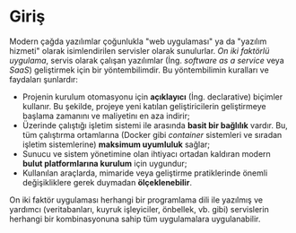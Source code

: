 Giriş
==========

Modern çağda yazılımlar çoğunlukla "web uygulaması" ya da "yazılım hizmeti" olarak isimlendirilen servisler olarak sunulurlar. *On iki faktörlü uygulama*, servis olarak çalışan yazılımlar (İng. *software as a service* veya *SaaS*) geliştirmek için bir yöntembilimdir. Bu yöntembilimin kuralları ve faydaları şunlardır:

* Projenin kurulum otomasyonu için **açıklayıcı** (İng. declarative) biçimler kullanır. Bu şekilde, projeye yeni katılan geliştiricilerin geliştirmeye başlama zamanını ve maliyetinı en aza indirir;
* Üzerinde çalıştığı işletim sistemi ile arasında **basit bir bağlılık** vardır. Bu, tüm çalıştırma ortamlarına (Docker gibi *container* sistemleri ve sıradan işletim sistemlerine) **maksimum uyumluluk** sağlar;
* Sunucu ve sistem yönetimine olan ihtiyacı ortadan kaldıran modern **bulut platformlarına kurulum** için uygundur;
* Kullanılan araçlarda, mimaride veya geliştirme pratiklerinde önemli değişikliklere gerek duymadan **ölçeklenebilir**.

On iki faktör uygulaması herhangi bir programlama dili ile yazılmış ve yardımcı (veritabanları, kuyruk işleyiciler, önbellek, vb. gibi) servislerin herhangi bir kombinasyonuna sahip tüm uygulamalara uygulanabilir.
